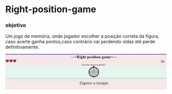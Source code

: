 # Right-position-game
### objetivo
 
 Um jogo de memória, onde jogador escolher a posição correta da figura, caso acerte  ganha pontos,caso contrário vai perdendo vidas até perde definitivamente.

![gif do game](https://github.com/Evanilsondejesus/galeria/blob/main/img/right-position-game.gif)




